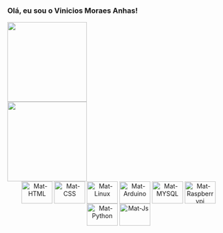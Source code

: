 ### Olá, eu sou o Vinicios Moraes Anhas!

<div>
  
  <img height="180em" src="https://github-readme-stats.vercel.app/api?username=viniciosAnhas&show_icons=true&theme=dracula&include_all_commits=true&count_private=true"/>
  
</div>

<div>
  
  <img height="180em" src="https://github-readme-stats.vercel.app/api/top-langs/?username=viniciosAnhas&layout=compact&langs_count=7&theme=dracula"/>
  
</div>

<div align="center">
  
  <img align = "center" alt = "Mat-HTML" height = "50" width = "70" src = https://cdn.jsdelivr.net/gh/devicons/devicon/icons/html5/html5-original.svg>
  <img align = "center" alt = "Mat-CSS" height = "50" width = "70" src = https://cdn.jsdelivr.net/gh/devicons/devicon/icons/css3/css3-original.svg>
  <img align = "center" alt = "Mat-Linux" height = "50" width = "70" src= https://cdn.jsdelivr.net/gh/devicons/devicon/icons/linux/linux-original.svg />
  <img align = "center" alt = "Mat-Arduino" height = "50" width = "70" src= https://cdn.jsdelivr.net/gh/devicons/devicon/icons/arduino/arduino-original.svg />
  <img align = "center" alt = "Mat-MYSQL" height = "50" width = "70" src= https://cdn.jsdelivr.net/gh/devicons/devicon/icons/mysql/mysql-original.svg />
  <img align = "center" alt = "Mat-Raspberrypi" height = "50" width = "70" src= https://cdn.jsdelivr.net/gh/devicons/devicon/icons/raspberrypi/raspberrypi-original.svg />
  <img align = "center" alt = "Mat-Python" height = "50" width = "70" src= https://cdn.jsdelivr.net/gh/devicons/devicon/icons/python/python-original.svg />
  <img align = "center" alt = "Mat-Js" height = "50" width = "70" src= https://cdn.jsdelivr.net/gh/devicons/devicon/icons/javascript/javascript-original.svg />
  
</div>
